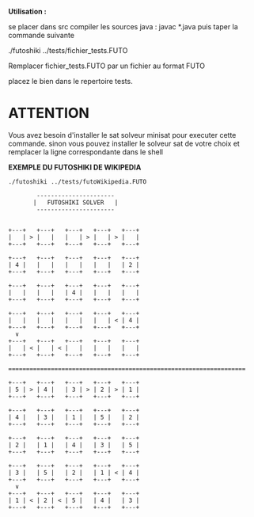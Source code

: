 **Utilisation :**

se placer dans src
compiler les sources java : javac *.java
puis taper la commande suivante

./futoshiki ../tests/fichier_tests.FUTO

Remplacer fichier_tests.FUTO par un fichier au format FUTO

placez le bien dans le repertoire tests.

# ATTENTION
Vous avez besoin d'installer le sat solveur minisat pour executer cette
commande. sinon vous pouvez installer le solveur sat de votre 
choix et remplacer la ligne correspondante dans le shell 



**EXEMPLE DU FUTOSHIKI DE WIKIPEDIA**
```shell
./futoshiki ../tests/futoWikipedia.FUTO

        ----------------------
       |   FUTOSHIKI SOLVER   |
        ----------------------


+---+   +---+   +---+   +---+   +---+   
|   | > |   |   |   | > |   | > |   |
+---+   +---+   +---+   +---+   +---+   
                                     
+---+   +---+   +---+   +---+   +---+   
| 4 |   |   |   |   |   |   |   | 2 |
+---+   +---+   +---+   +---+   +---+   
                                     
+---+   +---+   +---+   +---+   +---+   
|   |   |   |   | 4 |   |   |   |   |
+---+   +---+   +---+   +---+   +---+   
                                     
+---+   +---+   +---+   +---+   +---+   
|   |   |   |   |   |   |   | < | 4 |
+---+   +---+   +---+   +---+   +---+   
  ∨                                  
+---+   +---+   +---+   +---+   +---+   
|   | < |   | < |   |   |   |   |   |
+---+   +---+   +---+   +---+   +---+   

===================================================================

+---+   +---+   +---+   +---+   +---+   
| 5 | > | 4 |   | 3 | > | 2 | > | 1 |
+---+   +---+   +---+   +---+   +---+   
                                     
+---+   +---+   +---+   +---+   +---+   
| 4 |   | 3 |   | 1 |   | 5 |   | 2 |
+---+   +---+   +---+   +---+   +---+   
                                     
+---+   +---+   +---+   +---+   +---+   
| 2 |   | 1 |   | 4 |   | 3 |   | 5 |
+---+   +---+   +---+   +---+   +---+   
                                     
+---+   +---+   +---+   +---+   +---+   
| 3 |   | 5 |   | 2 |   | 1 | < | 4 |
+---+   +---+   +---+   +---+   +---+   
  ∨                                  
+---+   +---+   +---+   +---+   +---+   
| 1 | < | 2 | < | 5 |   | 4 |   | 3 |
+---+   +---+   +---+   +---+   +---+   

```
